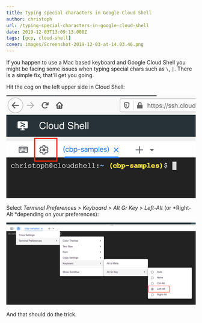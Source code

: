 ```yaml
---
title: Typing special characters in Google Cloud Shell
author: christoph
url: /typing-special-characters-in-google-cloud-shell
date: 2019-12-03T13:09:13.000Z
tags: [gcp, cloud-shell]
cover: images/Screenshot-2019-12-03-at-14.03.46.png
---
```


If you happen to use a Mac based keyboard and Google Cloud Shell you might be facing some issues when typing special chars such as `\`, `|`. There is a simple fix, that'll get you going.

Hit the cog on the left upper side in Cloud Shell:

![Settings option in Cloud Shell](images/Screenshot-2019-12-03-at-14.03.46.png)

Select *Terminal Preferences* > *Keyboard* > *Alt Gr Key* > *Left-Alt* (or *Right-Alt *depending on your preferences): 

![](images/Screenshot-2019-12-03-at-14.04.14.png)

And that should do the trick.
